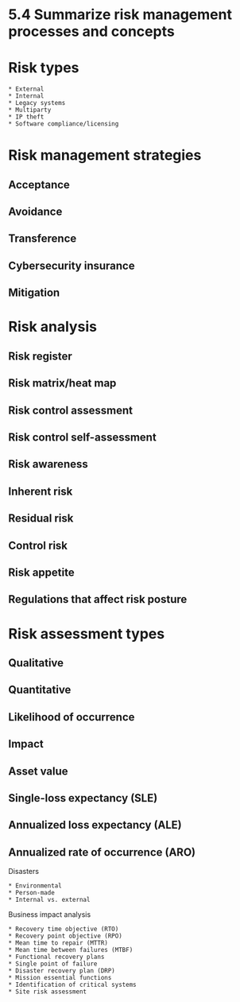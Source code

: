 # 5.4 Summarize risk management processes and concepts

# Risk types

    * External
    * Internal
    * Legacy systems
    * Multiparty
    * IP theft
    * Software compliance/licensing

# Risk management strategies

## Acceptance

## Avoidance

## Transference

## Cybersecurity insurance

## Mitigation

# Risk analysis

##  Risk register

## Risk matrix/heat map
   
## Risk control assessment
   
##  Risk control self-assessment

## Risk awareness

## Inherent risk
  
## Residual risk

## Control risk

## Risk appetite

## Regulations that affect risk posture

# Risk assessment types
## Qualitative

## Quantitative
    
    
## Likelihood of occurrence

##  Impact

## Asset value

## Single-loss expectancy (SLE)
   
## Annualized loss expectancy (ALE)

## Annualized rate of occurrence (ARO)

Disasters

    * Environmental
    * Person-made
    * Internal vs. external

Business impact analysis

    * Recovery time objective (RTO)
    * Recovery point objective (RPO)
    * Mean time to repair (MTTR)
    * Mean time between failures (MTBF)
    * Functional recovery plans
    * Single point of failure
    * Disaster recovery plan (DRP)
    * Mission essential functions
    * Identification of critical systems
    * Site risk assessment